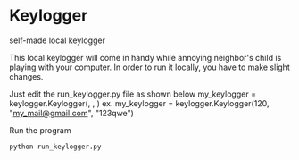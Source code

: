 # Keylogger
self-made local keylogger

This local keylogger will come in handy while annoying neighbor's child is playing with your computer. 
In order to run it locally, you have to make slight changes.

Just edit the run_keylogger.py file as shown below
  my_keylogger = keylogger.Keylogger(<enter time interval>, <email address>, <password>)
    ex. my_keylogger = keylogger.Keylogger(120, "my_mail@gmail.com", "123qwe")

Run the program
```
python run_keylogger.py
```
